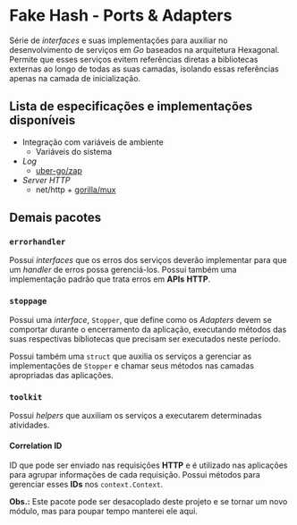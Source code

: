 # Fake Hash - Ports & Adapters

Série de _interfaces_ e suas implementações para auxiliar no desenvolvimento de serviços em _Go_ baseados na arquitetura
Hexagonal. Permite que esses serviços evitem referências diretas a bibliotecas externas ao longo de todas as suas
camadas, isolando essas referências apenas na camada de inicialização.

## Lista de especificações e implementações disponíveis

* Integração com variáveis de ambiente
   * Variáveis do sistema
* _Log_
   * [uber-go/zap](https://github.com/uber-go/zap)
* _Server HTTP_
   * net/http + [gorilla/mux](https://github.com/gorilla/mux)

## Demais pacotes

### `errorhandler`

Possui _interfaces_ que os erros dos serviços deverão implementar para que um _handler_ de erros possa gerenciá-los.
Possui também uma implementação padrão que trata erros em **APIs** **HTTP**.

### `stoppage`

Possui uma _interface_, `Stopper`, que define como os _Adapters_ devem se comportar durante o encerramento da aplicação,
executando métodos das suas respectivas bibliotecas que precisam ser executados neste período.

Possui também uma `struct` que auxilia os serviços a gerenciar as implementações de `Stopper` e chamar seus métodos nas
camadas apropriadas das aplicações.

### `toolkit`

Possui _helpers_ que auxiliam os serviços a executarem determinadas atividades.

#### Correlation ID

ID que pode ser enviado nas requisições **HTTP** e é utilizado nas aplicações para agrupar informações de cada
requisição. Possui métodos para gerenciar esses **IDs** nos `context.Context`.

**Obs.:** Este pacote pode ser desacoplado deste projeto e se tornar um novo módulo, mas para poupar tempo manterei ele
aqui.

